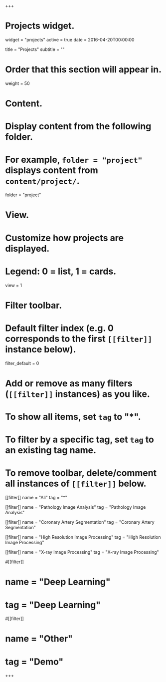 +++
# Projects widget.
widget = "projects"
active = true
date = 2016-04-20T00:00:00

title = "Projects"
subtitle = ""

# Order that this section will appear in.
weight = 50

# Content.
# Display content from the following folder.
# For example, `folder = "project"` displays content from `content/project/`.
folder = "project"

# View.
# Customize how projects are displayed.
# Legend: 0 = list, 1 = cards.
view = 1

# Filter toolbar.

# Default filter index (e.g. 0 corresponds to the first `[[filter]]` instance below).
filter_default = 0

# Add or remove as many filters (`[[filter]]` instances) as you like.
# To show all items, set `tag` to "*".
# To filter by a specific tag, set `tag` to an existing tag name.
# To remove toolbar, delete/comment all instances of `[[filter]]` below.
[[filter]]
  name = "All"
  tag = "*"

[[filter]]
  name = "Pathology Image Analysis"
  tag = "Pathology Image Analysis"

[[filter]]
  name = "Coronary Artery Segmentation"
  tag = "Coronary Artery Segmentation"

[[filter]]
  name = "High Resolution Image Processing"
  tag = "High Resolution Image Processing"

[[filter]]
  name = "X-ray Image Processing"
  tag = "X-ray Image Processing"

#[[filter]]
#  name = "Deep Learning"
#  tag = "Deep Learning"

#[[filter]]
#  name = "Other"
#  tag = "Demo"

+++
